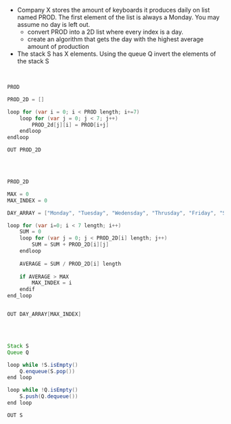<script type="text/javascript" async src="https://cdnjs.cloudflare.com/ajax/libs/mathjax/2.7.5/MathJax.js?config=TeX-MML-AM_CHTML"></script>

 -  Company X stores the amount of keyboards it produces daily on list named PROD. The first element of the list is always a Monday. You may assume no day is left out. 
	 -  convert PROD into a 2D list where every index is a day. 
	 - create an algorithm that gets the day with the highest average amount of production 
 - The stack S has X elements. Using the queue Q invert the elements of the stack S



<br/>


````java
PROD

PROD_2D = []

loop for (var i = 0; i < PROD length; i+=7)
	loop for (var j = 0; j < 7; j++)
		PROD_2d[j][i] = PROD[i+j]
	endloop
endloop

OUT PROD_2D

````
	
<br/>

	
````java

PROD_2D

MAX = 0
MAX_INDEX = 0

DAY_ARRAY = ["Monday", "Tuesday", "Wedensday", "Thrusday", "Friday", "Saturday", "Sunday"]

loop for (var i=0; i < 7 length; i++)
	SUM = 0
	loop for (var j = 0; j < PROD_2D[i] length; j++)
		SUM = SUM + PROD_2D[i][j]
	endloop
	
	AVERAGE = SUM / PROD_2D[i] length
	
	if AVERAGE > MAX
		MAX_INDEX = i
	endif
end_loop


OUT DAY_ARRAY[MAX_INDEX]

````


<br/>


````java

Stack S
Queue Q

loop while !S.isEmpty()
	Q.enqueue(S.pop())
end loop

loop while !Q.isEmpty()
	S.push(Q.dequeue())
end loop

OUT S


````